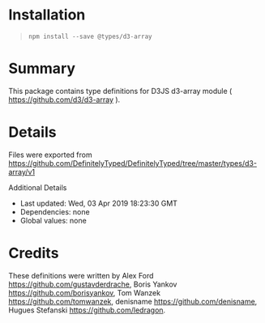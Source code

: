 # Installation
> `npm install --save @types/d3-array`

# Summary
This package contains type definitions for D3JS d3-array module ( https://github.com/d3/d3-array ).

# Details
Files were exported from https://github.com/DefinitelyTyped/DefinitelyTyped/tree/master/types/d3-array/v1

Additional Details
 * Last updated: Wed, 03 Apr 2019 18:23:30 GMT
 * Dependencies: none
 * Global values: none

# Credits
These definitions were written by Alex Ford <https://github.com/gustavderdrache>, Boris Yankov <https://github.com/borisyankov>, Tom Wanzek <https://github.com/tomwanzek>, denisname <https://github.com/denisname>, Hugues Stefanski <https://github.com/ledragon>.
